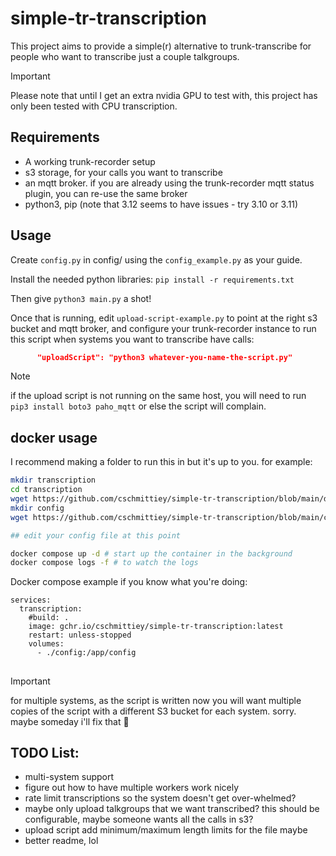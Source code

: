 # simple-tr-transcription

This project aims to provide a simple(r) alternative to trunk-transcribe for people who want to transcribe just a couple talkgroups. 

> [!IMPORTANT]
> Please note that until I get an extra nvidia GPU to test with, this project has only been tested with CPU transcription.

## Requirements
- A working trunk-recorder setup
- s3 storage, for your calls you want to transcribe
- an mqtt broker. if you are already using the trunk-recorder mqtt status plugin, you can re-use the same broker
- python3, pip (note that 3.12 seems to have issues - try 3.10 or 3.11)

## Usage

Create `config.py`  in config/ using the `config_example.py` as your guide.

Install the needed python libraries:
`pip install -r requirements.txt`

Then give `python3 main.py` a shot!

Once that is running, edit `upload-script-example.py` to point at the right s3 bucket and mqtt broker, and configure your trunk-recorder instance to run this script when systems you want to transcribe have calls:

```json
      "uploadScript": "python3 whatever-you-name-the-script.py"
```

> [!NOTE]
> if the upload script is not running on the same host, you will need to run `pip3 install boto3 paho_mqtt` or else the script will complain.

## docker usage
I recommend making a folder to run this in but it's up to you.
for example:
```sh 
mkdir transcription
cd transcription
wget https://github.com/cschmittiey/simple-tr-transcription/blob/main/docker-compose.yml
mkdir config
wget https://github.com/cschmittiey/simple-tr-transcription/blob/main/config/config_example.py -o config/config.py

## edit your config file at this point

docker compose up -d # start up the container in the background
docker compose logs -f # to watch the logs

```

Docker compose example if you know what you're doing:
```
services:
  transcription:
    #build: .
    image: gchr.io/cschmittiey/simple-tr-transcription:latest
    restart: unless-stopped
    volumes:
      - ./config:/app/config
```

## 
> [!IMPORTANT]
> for multiple systems, as the script is written now you will want multiple copies of the script with a different S3 bucket for each system. sorry. maybe someday i'll fix that 🤷

## TODO List:

- multi-system support
- figure out how to have multiple workers work nicely
- rate limit transcriptions so the system doesn't get over-whelmed?
- maybe only upload talkgroups that we want transcribed? this should be configurable, maybe someone wants all the calls in s3? 
- upload script add minimum/maximum length limits for the file maybe
- better readme, lol
